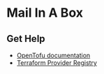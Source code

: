# Mail In A Box
## Get Help
* [OpenTofu documentation](https://opentofu.org/docs/)
* [Terraform Provider Registry](https://registry.terraform.io/browse/providers)


